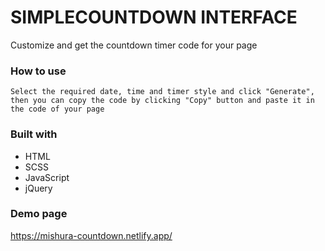 # SIMPLECOUNTDOWN INTERFACE

Customize and get the countdown timer code for your page

### How to use
```
Select the required date, time and timer style and click "Generate", then you can copy the code by clicking "Copy" button and paste it in the code of your page
```

### Built with

- HTML
- SCSS
- JavaScript
- jQuery

### Demo page

https://mishura-countdown.netlify.app/